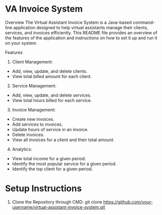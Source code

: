 # VA Invoice System

Overview
The Virtual Assistant Invoice System is a Java-based command-line application designed to help virtual assistants manage their clients, services, and invoices efficiently. This README file provides an overview of the features of the application and instructions on how to set it up and run it on your system.

Features
1. Client Management:
- Add, view, update, and delete clients.
- View total billed amount for each client.

2. Service Management:
- Add, view, update, and delete services.
- View total hours billed for each service.

3. Invoice Management:
- Create new invoices.
- Add services to invoices.
- Update hours of service in an invoice.
- Delete invoices.
- View all invoices for a client and their total amount.

4. Analytics:
- View total income for a given period.
- Identify the most popular service for a given period.
- Identify the top client for a given period.


# Setup Instructions

1. Clone the Repository through CMD:
git clone https://github.com/your-username/virtual-assistant-invoice-system.git
